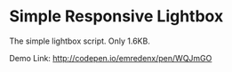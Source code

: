 # Simple Responsive Lightbox
The simple lightbox script. Only 1.6KB.

Demo Link:
http://codepen.io/emredenx/pen/WQJmGO
